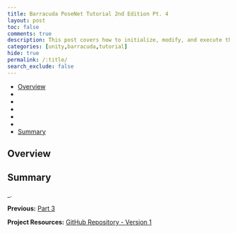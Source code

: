 ```yaml
---
title: Barracuda PoseNet Tutorial 2nd Edition Pt. 4
layout: post
toc: false
comments: true
description: This post covers how to initialize, modify, and execute the PoseNet models.
categories: [unity,barracuda,tutorial]
hide: true
permalink: /:title/
search_exclude: false
---
```


* [Overview](#overview)
* [](#)
* [](#)
* [](#)
* [](#)
* [](#)
* [Summary](#summary)



## Overview







## Summary

_.



**Previous:** [Part 3](https://christianjmills.com/Barracuda-PoseNet-Tutorial-V2-3/)

**Project Resources:** [GitHub Repository - Version 1](https://github.com/cj-mills/Barracuda-PoseNet-Tutorial)

